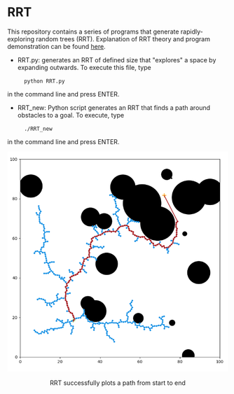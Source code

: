 # RRT

This repository contains a series of programs that generate rapidly-exploring random trees (RRT). Explanation of RRT theory and program demonstration can be found [here](https://riley-knox.github.io/rrt/).

- RRT.py: generates an RRT of defined size that "explores" a space by expanding outwards. To execute this file, type

        python RRT.py
        
in the command line and press ENTER.

- RRT_new: Python script generates an RRT that finds a path around obstacles to a goal. To execute, type

        ./RRT_new

in the command line and press ENTER.

![path_found](misc/rrt_path.png)
<p align="center"> RRT successfully plots a path from start to end </p>
